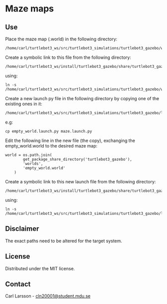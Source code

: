 # Maze maps

## Use
Place the maze map (.world) in the following directory:
```
/home/carl/turtlebot3_ws/src/turtlebot3_simulations/turtlebot3_gazebo/worlds
```
Create a symbolic link to this file from the following directory:
```
/home/carl/turtlebot3_ws/install/turtlebot3_gazebo/share/turtlebot3_gazebo/worlds
```
using:
```
ln -s /home/carl/turtlebot3_ws/src/turtlebot3_simulations/turtlebot3_gazebo/worlds/maze.world
```

Create a new launch py file in the following directory by copying one of the existing ones in it:
```
/home/carl/turtlebot3_ws/src/turtlebot3_simulations/turtlebot3_gazebo/launch
```
e.g:
```
cp empty_world.launch.py maze.launch.py
```
Edit the following line in the new file (the copy), exchanging the empty_world.world to the desired maze map:
```
world = os.path.join(
        get_package_share_directory('turtlebot3_gazebo'),
        'worlds',
        'empty_world.world'
    )
```
Create a symbolic link to this new launch file from the following directory:
```
/home/carl/turtlebot3_ws/install/turtlebot3_gazebo/share/turtlebot3_gazebo/launch
```
using:
```
ln -s /home/carl/turtlebot3_ws/src/turtlebot3_simulations/turtlebot3_gazebo/launch/maze.launch.py
```

## Disclaimer
The exact paths need to be altered for the target system.

## License
Distributed under the MIT license.


## Contact
Carl Larsson - cln20001@student.mdu.se
